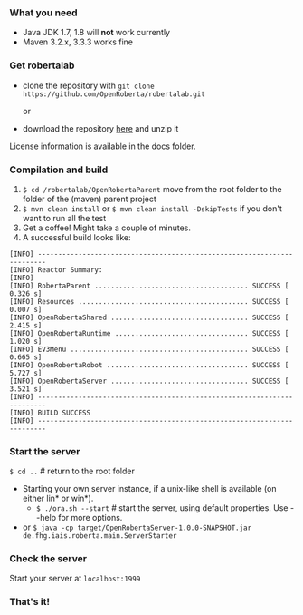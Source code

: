 ### What you need
* Java JDK 1.7, 1.8 will **not** work currently
* Maven 3.2.x, 3.3.3 works fine

### Get robertalab
* clone the repository with `git clone https://github.com/OpenRoberta/robertalab.git`

  or
* download the repository [here](https://github.com/OpenRoberta/robertalab/archive/master.zip) and unzip it

License information is available in the docs folder.

### Compilation and build
1. `$ cd /robertalab/OpenRobertaParent` move from the root folder to the folder of the (maven) parent project
1. `$ mvn clean install` or `$ mvn clean install -DskipTests` if you don't want to run all the test
1. Get a coffee! Might take a couple of minutes.
1. A successful build looks like:
```
[INFO] ------------------------------------------------------------------------
[INFO] Reactor Summary:
[INFO] 
[INFO] RobertaParent ...................................... SUCCESS [  0.326 s]
[INFO] Resources .......................................... SUCCESS [  0.007 s]
[INFO] OpenRobertaShared .................................. SUCCESS [  2.415 s]
[INFO] OpenRobertaRuntime ................................. SUCCESS [  1.020 s]
[INFO] EV3Menu ............................................ SUCCESS [  0.665 s]
[INFO] OpenRobertaRobot ................................... SUCCESS [  5.727 s]
[INFO] OpenRobertaServer .................................. SUCCESS [  3.521 s]
[INFO] ------------------------------------------------------------------------
[INFO] BUILD SUCCESS
[INFO] ------------------------------------------------------------------------ 
```
### Start the server
`$ cd ..` # return to the root folder
* Starting your own server instance, if a unix-like shell is available (on either lin* or win*).
  * `$ ./ora.sh --start` # start the server, using default properties. Use --help for more options.
* or `$ java -cp target/OpenRobertaServer-1.0.0-SNAPSHOT.jar de.fhg.iais.roberta.main.ServerStarter` 

### Check the server
Start your server at `localhost:1999`

### That's it!
